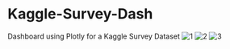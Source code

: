 # Kaggle-Survey-Dash
Dashboard using Plotly for a Kaggle Survey Dataset
![1](https://user-images.githubusercontent.com/85246622/143687894-241ca0fb-03f6-46c4-88e7-8aa56d50de13.png)
![2](https://user-images.githubusercontent.com/85246622/143687907-714929d7-7b3a-42a5-ad76-47d04ef421c4.png)
![3](https://user-images.githubusercontent.com/85246622/143687912-adf40a72-d54b-43dd-ae0d-d8b9aca923e8.png)
